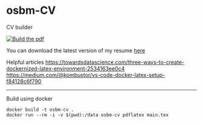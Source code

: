 # osbm-CV
CV builder

[![Build the pdf](https://github.com/osbm/osbm-CV/actions/workflows/publish.yml/badge.svg)](https://github.com/osbm/osbm-CV/actions/workflows/publish.yml)

You can download the latest version of my resume [here](https://github.com/osbm/osbm-CV/raw/build/main.pdf)

Helpful articles
https://towardsdatascience.com/three-ways-to-create-dockernized-latex-environment-2534163ee0c4
https://medium.com/@kombustor/vs-code-docker-latex-setup-f84128c6f790

---

Build using docker
```
docker build -t osbm-cv .
docker run --rm -i -v $(pwd):/data osbm-cv pdflatex main.tex
```
